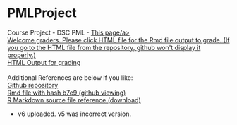 # PMLProject
Course Project - DSC PML - <a href="https://dday76.github.io/PMLProject/">This page/a>
<br />
Welcome graders. Please click HTML file for the Rmd file output to grade.
(If you go to the HTML file from the repository, github won't display it properly.)
<br />
<a href="pml_project_torpy_6.html">HTML Output for grading</a>
<br />
<br />
Additional References are below if you like:
<br />
<a href="https://github.com/dday76/PMLProject">Github repository</a>
<br />
<a href="https://github.com/dday76/PMLProject/blob/master/pml_project_torpy_6.Rmd">Rmd file with hash b7e9 (github viewing)</a>
<br />
<a href="pml_project_torpy_6.Rmd">R Markdown source file reference (download)</a>

* v6 uploaded. v5 was incorrect version.
